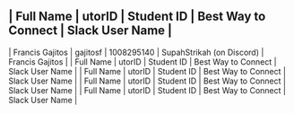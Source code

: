 |     Full Name               |    utorID         |    Student ID       |    Best Way to Connect         | Slack User Name      |
---------------------------------------------------------------------------------------------------------------------------------
|     Francis Gajitos         |    gajitosf       |    1008295140       |    SupahStrikah (on Discord)   | Francis Gajitos      |
|     Full Name               |    utorID         |    Student ID       |    Best Way to Connect         | Slack User Name      |
|     Full Name               |    utorID         |    Student ID       |    Best Way to Connect         | Slack User Name      |
|     Full Name               |    utorID         |    Student ID       |    Best Way to Connect         | Slack User Name      |
|     Full Name               |    utorID         |    Student ID       |    Best Way to Connect         | Slack User Name      |